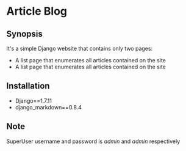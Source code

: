 # Article Blog

## Synopsis

It's a simple Django website that contains only two pages:

* A list page that enumerates all articles contained on the site
* A list page that enumerates all articles contained on the site

## Installation

* Django==1.7.11
* django_markdown==0.8.4

## Note

SuperUser username and password is *admin* and *admin* respectively
